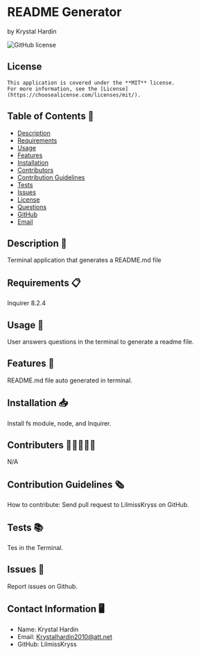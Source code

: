 # README Generator

by Krystal Hardin

![GitHub license](https://img.shields.io/badge/license-MIT-blue.svg)

## License

    This application is covered under the **MIT** license.
    For more information, see the [License]
    (https://choosealicense.com/licenses/mit/).

## Table of Contents 📓

- [Description](#description)
- [Requirements](#requirements)
- [Usage](#usage)
- [Features](#features)
- [Installation](#installation)
- [Contributors](#contributors)
- [Contribution Guidelines](#contributionGuidelines)
- [Tests](#tests)
- [Issues](#issues)
- [License](#license)
- [Questions](#questions)
- [GitHub](#github)
- [Email](#email)

## Description 📝

Terminal application that generates a README.md file

## Requirements 📋

Inquirer 8.2.4

## Usage 📖

User answers questions in the terminal to generate a readme file.

## Features 🔂

README.md file auto generated in terminal.

## Installation 📥

Install fs module, node, and Inquirer.

## Contributers 👩🏾‍🤝‍👨🏻

N/A

## Contribution Guidelines 🗞️

How to contribute:
Send pull request to LilmissKryss on GitHub.

## Tests 📚

Tes in the Terminal.

## Issues 🐞

Report issues on Github.

## Contact Information 🖥️

- Name: Krystal Hardin
- Email: Krystalhardin2010@att.net
- GitHub: LilmissKryss
